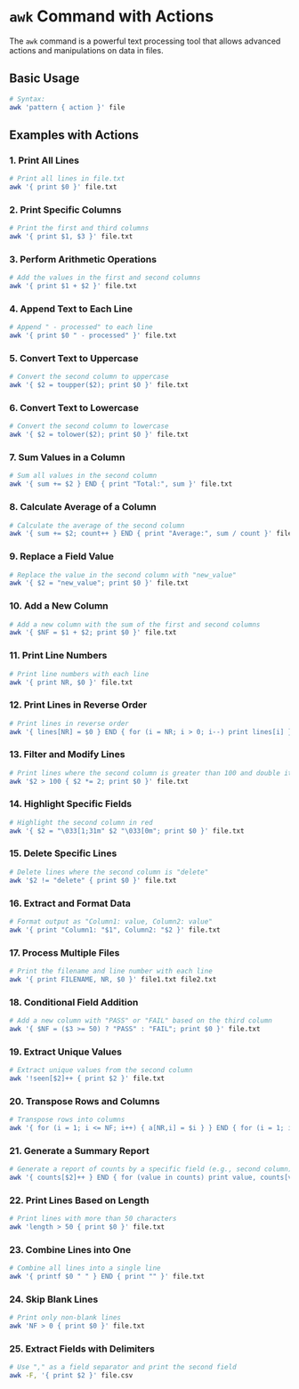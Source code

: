 # `awk` Command with Actions

The `awk` command is a powerful text processing tool that allows advanced actions and manipulations on data in files.

## Basic Usage
```bash
# Syntax:
awk 'pattern { action }' file
```

## Examples with Actions

### 1. Print All Lines
```bash
# Print all lines in file.txt
awk '{ print $0 }' file.txt
```

### 2. Print Specific Columns
```bash
# Print the first and third columns
awk '{ print $1, $3 }' file.txt
```

### 3. Perform Arithmetic Operations
```bash
# Add the values in the first and second columns
awk '{ print $1 + $2 }' file.txt
```

### 4. Append Text to Each Line
```bash
# Append " - processed" to each line
awk '{ print $0 " - processed" }' file.txt
```

### 5. Convert Text to Uppercase
```bash
# Convert the second column to uppercase
awk '{ $2 = toupper($2); print $0 }' file.txt
```

### 6. Convert Text to Lowercase
```bash
# Convert the second column to lowercase
awk '{ $2 = tolower($2); print $0 }' file.txt
```

### 7. Sum Values in a Column
```bash
# Sum all values in the second column
awk '{ sum += $2 } END { print "Total:", sum }' file.txt
```

### 8. Calculate Average of a Column
```bash
# Calculate the average of the second column
awk '{ sum += $2; count++ } END { print "Average:", sum / count }' file.txt
```

### 9. Replace a Field Value
```bash
# Replace the value in the second column with "new_value"
awk '{ $2 = "new_value"; print $0 }' file.txt
```

### 10. Add a New Column
```bash
# Add a new column with the sum of the first and second columns
awk '{ $NF = $1 + $2; print $0 }' file.txt
```

### 11. Print Line Numbers
```bash
# Print line numbers with each line
awk '{ print NR, $0 }' file.txt
```

### 12. Print Lines in Reverse Order
```bash
# Print lines in reverse order
awk '{ lines[NR] = $0 } END { for (i = NR; i > 0; i--) print lines[i] }' file.txt
```

### 13. Filter and Modify Lines
```bash
# Print lines where the second column is greater than 100 and double its value
awk '$2 > 100 { $2 *= 2; print $0 }' file.txt
```

### 14. Highlight Specific Fields
```bash
# Highlight the second column in red
awk '{ $2 = "\033[1;31m" $2 "\033[0m"; print $0 }' file.txt
```

### 15. Delete Specific Lines
```bash
# Delete lines where the second column is "delete"
awk '$2 != "delete" { print $0 }' file.txt
```

### 16. Extract and Format Data
```bash
# Format output as "Column1: value, Column2: value"
awk '{ print "Column1: "$1", Column2: "$2 }' file.txt
```

### 17. Process Multiple Files
```bash
# Print the filename and line number with each line
awk '{ print FILENAME, NR, $0 }' file1.txt file2.txt
```

### 18. Conditional Field Addition
```bash
# Add a new column with "PASS" or "FAIL" based on the third column
awk '{ $NF = ($3 >= 50) ? "PASS" : "FAIL"; print $0 }' file.txt
```

### 19. Extract Unique Values
```bash
# Extract unique values from the second column
awk '!seen[$2]++ { print $2 }' file.txt
```

### 20. Transpose Rows and Columns
```bash
# Transpose rows into columns
awk '{ for (i = 1; i <= NF; i++) { a[NR,i] = $i } } END { for (i = 1; i <= NF; i++) { for (j = 1; j <= NR; j++) printf a[j,i] " "; print "" } }' file.txt
```

### 21. Generate a Summary Report
```bash
# Generate a report of counts by a specific field (e.g., second column)
awk '{ counts[$2]++ } END { for (value in counts) print value, counts[value] }' file.txt
```

### 22. Print Lines Based on Length
```bash
# Print lines with more than 50 characters
awk 'length > 50 { print $0 }' file.txt
```

### 23. Combine Lines into One
```bash
# Combine all lines into a single line
awk '{ printf $0 " " } END { print "" }' file.txt
```

### 24. Skip Blank Lines
```bash
# Print only non-blank lines
awk 'NF > 0 { print $0 }' file.txt
```

### 25. Extract Fields with Delimiters
```bash
# Use "," as a field separator and print the second field
awk -F, '{ print $2 }' file.csv
```
